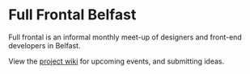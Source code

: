 Full Frontal Belfast
====================

Full frontal is an informal monthly meet-up of designers and front-end developers in Belfast.

View the [project wiki](https://github.com/full-frontal-belfast/full-frontal-belfast/wiki) for upcoming events, and submitting ideas.
